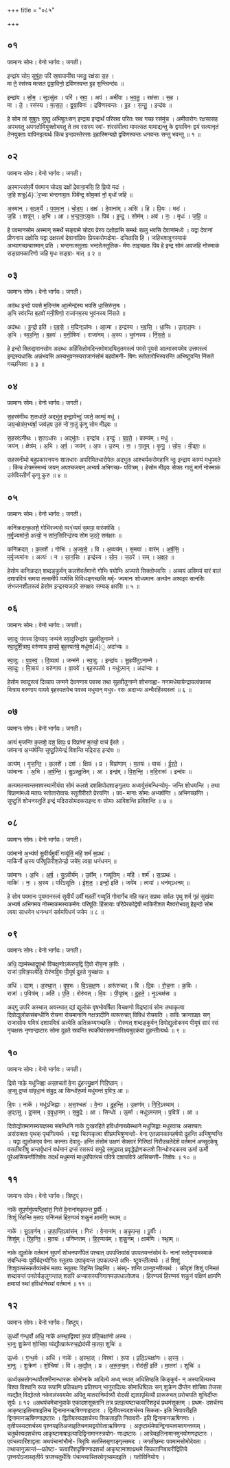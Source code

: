 +++
title = "०८५"

+++


## ०१
पवमानः सोमः। वेनो भार्गवः। जगती।

इन्द्रा॑य सोम॒ सुषु॑तः॒ परि॑ स्र॒वापामी॑वा भवतु॒ रक्ष॑सा स॒ह ।  
मा ते॒ रस॑स्य मत्सत द्वया॒विनो॒ द्रवि॑णस्वन्त इ॒ह स॒न्त्विन्द॑वः ॥

इन्द्रा॑य । सो॒म॒ । सुऽसु॑तः । परि॑ । स्र॒व॒ । अप॑ । अमी॑वा । भ॒व॒तु॒ । रक्ष॑सा । स॒ह ।  
मा । ते॒ । रस॑स्य । म॒त्स॒त॒ । द्व॒या॒विनः॑ । द्रवि॑णस्वन्तः । इ॒ह । स॒न्तु॒ । इन्द॑वः ॥

हे सोम त्वं सुषुतः सुष्ठु अभिषुतःसन् इन्द्राय इन्द्रार्थं परिस्रव परितः स्रव गच्छ रसंमुंच । अमीवारोगः रक्षसासह अपभवतु अपगतोवियुक्तोभवतु ते तव रसस्य स्वां- शंरसंपीत्वा मामत्सत मामाद्यन्तु के द्वयाविनः द्वयं सत्यानृतं तेनयुक्ताः पापिनइत्यर्थः किंच इन्दवस्तेरसाः इहास्मिन्यज्ञे द्वविणस्वन्तः धनवन्तः सन्तु भवन्तु ॥ १ ॥

## ०२
पवमानः सोमः। वेनो भार्गवः। जगती।

अ॒स्मान्त्स॑म॒र्ये प॑वमान चोदय॒ दक्षो॑ दे॒वाना॒मसि॒ हि प्रि॒यो मदः॑ ।  
ज॒हि शत्रू{4}॑र॒भ्या भ॑न्दनाय॒तः पिबे॑न्द्र॒ सोम॒मव॑ नो॒ मृधो॑ जहि ॥

अ॒स्मान् । स॒ऽम॒र्ये । प॒व॒मा॒न॒ । चो॒द॒य॒ । दक्षः॑ । दे॒वाना॑म् । असि॑ । हि । प्रि॒यः । मदः॑ ।  
ज॒हि । शत्रू॑न् । अ॒भि । आ । भ॒न्द॒ना॒ऽय॒तः । पिब॑ । इ॒न्द्र॒ । सोम॑म् । अव॑ । नः॒ । मृधः॑ । ज॒हि॒ ॥

हे पवमानसोम अस्मान् समर्थे सङ्ग्रामे चोदय प्रेरय दक्षोह्यसि समर्थः खलु भवसि देवानांमध्ये । यद्वा देवानां प्रीणनाय दक्षोसि यद्वा दक्षस्त्वं देवानांप्रियः प्रियकरोमदोमा- दयितासि हि । जहिचशत्रुनस्माकं अभ्यागच्छचास्मान् प्रति । भन्दनाःस्तुतग्रः भन्दतेःस्तुतिक- र्मणः ताइच्छतः पिब हे इन्द्र सोमं अवजहि नोस्माकं सङ्ग्रामकारिणो जहि मृधः सङ्ग्रा- मात् ॥ २ ॥

## ०३
पवमानः सोमः। वेनो भार्गवः। जगती।

अद॑ब्ध इन्दो पवसे म॒दिन्त॑म आ॒त्मेन्द्र॑स्य भवसि धा॒सिरु॑त्त॒मः ।  
अ॒भि स्व॑रन्ति ब॒हवो॑ मनी॒षिणो॒ राजा॑नम॒स्य भुव॑नस्य निंसते ॥

अद॑ब्धः । इ॒न्दो॒ इति॑ । प॒व॒से॒ । म॒दिन्ऽत॑मः । आ॒त्मा । इन्द्र॑स्य । भ॒व॒सि॒ । धा॒सिः । उ॒त्ऽत॒मः ।  
अ॒भि । स्व॒र॒न्ति॒ । ब॒हवः॑ । म॒नी॒षिणः॑ । राजा॑नम् । अ॒स्य । भुव॑नस्य । निं॒स॒ते॒ ॥

हे इन्दो क्लिद्यमानसोम अदब्धः अहिंसितोमदिन्तमोमादयितृतमस्त्वं पवसे पूयसे आत्मास्वयमेव उत्तमस्त्वं इन्द्रस्यधासिः अन्नंभवसि अस्यभुवनस्यराजानंसोमं बहवोमनी- षिणः स्तोतारोभिस्वरन्ति अभिष्टुवन्ति निंसते गच्छन्तिवा ॥ ३ ॥

## ०४
पवमानः सोमः। वेनो भार्गवः। जगती।

स॒हस्र॑णीथः श॒तधा॑रो॒ अद्भु॑त॒ इन्द्रा॒येन्दुः॑ पवते॒ काम्यं॒ मधु॑ ।  
जय॒न्क्षेत्र॑म॒भ्य॑र्षा॒ जय॑न्न॒प उ॒रुं नो॑ गा॒तुं कृ॑णु सोम मीढ्वः ॥

स॒हस्र॑ऽनीथः । श॒तऽधा॑रः । अद्भु॑तः । इन्द्रा॑य । इन्दुः॑ । प॒व॒ते॒ । काम्य॑म् । मधु॑ ।  
जय॑न् । क्षेत्र॑म् । अ॒भि । अ॒र्ष॒ । जय॑न् । अ॒पः । उ॒रुम् । नः॒ । गा॒तुम् । कृ॒णु॒ । सो॒म॒ । मी॒ढ्वः॒ ॥

सहस्रनीथो बहुप्रकारनयनः शातधारः अपरिमितधारोपेतः अद्भुतः आश्चर्यकरोमहानि न्दुः इन्द्राय काम्यं मधुपवते । किंच क्षेत्रमस्मभ्यं जयन् अपश्चजयन् अभ्यर्ष अभिगच्छ- पवित्रम् । हेसोम मीढ्वः सेक्तः गातुं मार्गं नोस्माकं उरुंविस्तीर्णं कृणु कुरु ॥ ४ ॥

## ०५
पवमानः सोमः। वेनो भार्गवः। जगती।

कनि॑क्रदत्क॒लशे॒ गोभि॑रज्यसे॒ व्य१॒॑व्ययं॑ स॒मया॒ वार॑मर्षसि ।  
म॒र्मृ॒ज्यमा॑नो॒ अत्यो॒ न सा॑न॒सिरिन्द्र॑स्य सोम ज॒ठरे॒ सम॑क्षरः ॥

कनि॑क्रदत् । क॒लशे॑ । गोभिः॑ । अ॒ज्य॒से॒ । वि । अ॒व्यय॑म् । स॒मया॑ । वार॑म् । अ॒र्ष॒सि॒ ।  
म॒र्मृ॒ज्यमा॑नः । अत्यः॑ । न । सा॒न॒सिः । इन्द्र॑स्य । सो॒म॒ । ज॒ठरे॑ । सम् । अ॒क्ष॒रः॒ ॥

हेसोम कनिक्रदत् शब्दङ्कुर्वन् कलशॆवर्तमानो गोभिः पयोभिः अज्यसे सिक्तोभवसि । अव्ययं अविमयं वारं वालं दशापवित्रं समया तत्समीपे व्यर्षसि विविधङ्गच्छसि मर्मृ- ज्यमानः शोध्यमानः अत्योन अश्वइव सानसिः संभजनशीलस्त्वं हेसोम इन्द्रस्यजठरे समक्षरः सम्यक् क्षरसि ॥ ५ ॥

## ०६
पवमानः सोमः। वेनो भार्गवः। जगती।

स्वा॒दुः प॑वस्व दि॒व्याय॒ जन्म॑ने स्वा॒दुरिन्द्रा॑य सु॒हवी॑तुनाम्ने ।  
स्वा॒दुर्मि॒त्राय॒ वरु॑णाय वा॒यवे॒ बृह॒स्पत॑ये॒ मधु॑मा{4}॒ अदा॑भ्यः ॥

स्वा॒दुः । प॒व॒स्व॒ । दि॒व्याय॑ । जन्म॑ने । स्वा॒दुः । इन्द्रा॑य । सु॒हवी॑तुऽनाम्ने ।  
स्वा॒दुः । मि॒त्राय॑ । वरु॑णाय । वा॒यवे॑ । बृह॒स्पत॑ये । मधु॑ऽमान् । अदा॑भ्यः ॥

हेसोम स्वादुस्त्वं दिव्याय जन्मने देवगणाय पवस्व तथा सुहवीतुनाम्ने शोभनाह्वा- ननामधेयायेन्द्रायत्वंपवस्व मित्राय वरुणाय वायवे बृहस्पतयेच पवस्व मधुमान् मधुर- रसः अदाभ्यः अन्यैरहिंस्यस्त्वं ॥ ६ ॥

## ०७
पवमानः सोमः। वेनो भार्गवः। जगती।

अत्यं॑ मृजन्ति क॒लशे॒ दश॒ क्षिपः॒ प्र विप्रा॑णां म॒तयो॒ वाच॑ ईरते ।  
पव॑माना अ॒भ्य॑र्षन्ति सुष्टु॒तिमेन्द्रं॑ विशन्ति मदि॒रास॒ इन्द॑वः ॥

अत्य॑म् । मृ॒ज॒न्ति॒ । क॒लशे॑ । दश॑ । क्षिपः॑ । प्र । विप्रा॑णाम् । म॒तयः॑ । वाचः॑ । ई॒र॒ते॒ ।  
पव॑मानाः । अ॒भि । अ॒र्ष॒न्ति॒ । सु॒ऽस्तु॒तिम् । आ । इन्द्र॑म् । वि॒श॒न्ति॒ । म॒दि॒रासः॑ । इन्द॑वः ॥

अत्यमतनवन्तमश्वस्थानीयंवा सोमं कलशे दशक्षिपोदशाङ्गुलयः अध्वर्युसंबन्धिन्योमृ- जन्ति शोधयन्ति । तथा विप्राणांमध्ये मतयः स्तोतारोवाचः स्तुतीरीरते प्रेरयन्ति । पव- मानाः सोमाः अभ्यर्षन्ति । अभिगच्छन्ति । सुष्टुतिं शोभनस्तुतिं इन्द्रं मदिरासोमदकराइन्द वः सोमाः आविशन्ति प्रविशन्ति ॥ ७ ॥

## ०८
पवमानः सोमः। वेनो भार्गवः। जगती।

पव॑मानो अ॒भ्य॑र्षा सु॒वीर्य॑मु॒र्वीं गव्यू॑तिं॒ महि॒ शर्म॑ स॒प्रथः॑ ।  
माकि॑र्नो अ॒स्य परि॑षूतिरीश॒तेन्दो॒ जये॑म॒ त्वया॒ धनं॑धनम् ॥

पव॑मानः । अ॒भि । अ॒र्ष॒ । सु॒ऽवीर्य॑म् । उ॒र्वीम् । गव्यू॑तिम् । महि॑ । शर्म॑ । स॒ऽप्रथः॑ ।  
माकिः॑ । नः॒ । अ॒स्य । परि॑ऽसूतिः । ई॒श॒त॒ । इन्दो॒ इति॑ । जये॑म । त्वया॑ । धन॑म्ऽधनम् ॥

हे सोम पवमानः पूयमानस्त्वं सुवीर्यं उर्वीं महतीं गव्यूतिं गोमार्गंच महि महत् सप्रथः सर्वतः पृथु शर्म गृहं सुखंवा अभ्यर्ष अभिगमय नोस्माकमस्यकर्मणः परिषूतिः हिंसायाः परिप्रेरकोद्वेषी माकिरीशत मैश्वरोभवतु हेइन्दो सोम त्वया साधनेन धनन्धनं सर्वमपिधनं जयेम ॥ ८ ॥

## ०९
पवमानः सोमः। वेनो भार्गवः। जगती।

अधि॒ द्याम॑स्थाद्वृष॒भो वि॑चक्ष॒णोऽरू॑रुच॒द्वि दि॒वो रो॑च॒ना क॒विः ।  
राजा॑ प॒वित्र॒मत्ये॑ति॒ रोरु॑वद्दि॒वः पी॒यूषं॑ दुहते नृ॒चक्ष॑सः ॥

अधि॑ । द्याम् । अ॒स्था॒त् । वृ॒ष॒भः । वि॒ऽच॒क्ष॒णः । अरू॑रुचत् । वि । दि॒वः । रो॒च॒ना । क॒विः ।  
राजा॑ । प॒वित्र॑म् । अति॑ । ए॒ति॒ । रोरु॑वत् । दि॒वः । पी॒यूष॑म् । दु॒ह॒ते॒ । नृ॒ऽचक्ष॑सः ॥

अद्गु उपरि अस्थात् अवस्थात् द्यां द्युलोकं वृषभोवर्षिता विचक्षणो विद्रष्टायं सोमः तथाकृत्वा दिवोद्युलोकसंबन्धीनि रोचना रोचमानानि नक्षत्रादीनि व्यरूरुचत् विविधं रोचयति । कविः क्रान्तप्रज्ञः सन् राजासोमः पवित्रं दशापवित्रं अत्येति अतिक्रम्यगच्छति । रोरुवत् शब्दङ्कुर्वन् दिवोद्युलोकस्य पीयूषं सारं रसं नृचक्षसः नृणान्द्रष्टारः सोमा दुहते स्रवन्ति स्वकीयंरसमान्तरिक्ष्यमुदकंवा दुहन्तीत्यर्थः ॥ ९ ॥

## १०
पवमानः सोमः। वेनो भार्गवः। जगती।

दि॒वो नाके॒ मधु॑जिह्वा अस॒श्चतो॑ वे॒ना दु॑हन्त्यु॒क्षणं॑ गिरि॒ष्ठाम् ।  
अ॒प्सु द्र॒प्सं वा॑वृधा॒नं स॑मु॒द्र आ सिन्धो॑रू॒र्मा मधु॑मन्तं प॒वित्र॒ आ ॥

दि॒वः । नाके॑ । मधु॑ऽजिह्वाः । अ॒स॒श्चतः॑ । वे॒नाः । दु॒ह॒न्ति॒ । उ॒क्षण॑म् । गि॒रि॒ऽस्थाम् ।  
अ॒प्ऽसु । द्र॒प्सम् । व॒वृ॒धा॒नम् । स॒मु॒द्रे । आ । सिन्धोः॑ । ऊ॒र्मा । मधु॑ऽमन्तम् । प॒वित्रे॑ । आ ॥

दिवोद्योतमानस्ययज्ञस्य संबन्धिनि नाके दुःखरहिते हविर्धानाख्येस्थाने मधुजिह्वाः मधुरवाचः असश्चतः असंसक्ताः पृथक् पृथगित्यर्थः । यद्वा चिरमकृत्वा शीघ्रमभिषुण्वन्तो- वेना एतन्नामकामहर्षयो दुहन्ति अभिषुण्वन्ति । यद्वा द्युलोकएव वेनाः कान्ताः देवादु- हन्ति तंसोमं उक्षणं सेक्तारं गिरिष्ठां गिरौउन्नतेदेशॆ वर्तमानं अप्सूदकेषु वसतीवरीषु अन्तर्वृधानं वर्धमानं द्रप्सं रसरूपं समुद्रे समुद्रवत् प्रवृद्धेद्रोणकलशे सिन्धोरुदकस्य ऊर्मा ऊर्मौ पूरेआसिंचन्तीतिशॆषः तदर्थं मधुमन्तं माधुर्योपेतंरसं पवित्रे दशापवित्रे आसिंचन्ती- तिशेषः ॥ १० ॥

## ११
पवमानः सोमः। वेनो भार्गवः। त्रिष्टुप्।

नाके॑ सुप॒र्णमु॑पपप्ति॒वांसं॒ गिरो॑ वे॒नाना॑मकृपन्त पू॒र्वीः ।  
शिशुं॑ रिहन्ति म॒तयः॒ पनि॑प्नतं हिर॒ण्ययं॑ शकु॒नं क्षाम॑णि॒ स्थाम् ॥

नाके॑ । सु॒ऽप॒र्णम् । उ॒प॒प॒प्ति॒ऽवांस॑म् । गिरः॑ । वे॒नाना॑म् । अ॒कृ॒प॒न्त॒ । पू॒र्वीः ।  
शिशु॑म् । रि॒ह॒न्ति॒ । म॒तयः॑ । पनि॑प्नतम् । हि॒र॒ण्यय॑म् । श॒कु॒नम् । क्षाम॑णि । स्था॒म् ॥

नाके द्युलोके वर्तमानं सुपर्णं शोभनपर्णोपेतं पश्चात् उपपप्तिवांसं उपपतयन्तंसोमं वे- नानां स्तोतॄणामस्माकं संबन्धिन्यः पूर्वीर्बद्भ्योगिरः स्तुतयः उपाकृपन्त उपकल्पन्ते अभि- ष्टुवन्तीत्यर्थः । तं शिशुं शिशुवत्संस्कर्तव्यंसोमं मतयः स्तुतयः रिहन्ति लिहन्ति । संस्पृ- शन्ति प्राप्नुवन्तीत्यर्थः । कीदृशं शिशुं पनिमतं शब्दायन्तं पनतेर्यङ्लुगन्तात् शतरि अभ्यासस्यनिगागमउपधालोपश्च । हिरण्ययं हिरण्मयं शकुनं पक्षिणं क्षामणि क्षमायां स्थां हविर्धानेरथां वर्तमानं ॥ ११ ॥

## १२
पवमानः सोमः। वेनो भार्गवः। त्रिष्टुप्।

ऊ॒र्ध्वो ग॑न्ध॒र्वो अधि॒ नाके॑ अस्था॒द्विश्वा॑ रू॒पा प्र॑ति॒चक्षा॑णो अस्य ।  
भा॒नुः शु॒क्रेण॑ शो॒चिषा॒ व्य॑द्यौ॒त्प्रारू॑रुच॒द्रोद॑सी मा॒तरा॒ शुचिः॑ ॥

ऊ॒र्ध्वः । ग॒न्ध॒र्वः । अधि॑ । नाके॑ । अ॒स्था॒त् । विश्वा॑ । रू॒पा । प्र॒ति॒ऽचक्षा॑णः । अ॒स्य॒ ।  
भा॒नुः । शु॒क्रेण॑ । शो॒चिषा॑ । वि । अ॒द्यौ॒त् । प्र । अ॒रू॒रु॒च॒त् । रोद॑सी॒ इति॑ । मा॒तरा॑ । शुचिः॑ ॥

ऊर्ध्वउन्नतोगन्धर्वोरश्मीनान्धारकः सोमोनाके आदित्ये अध्य् स्थात् अधितिष्ठति किङ्कुर्व- न् अस्यादित्यस्य विश्वा विश्वानि रूपा रूपाणि प्रतिचक्षणः प्रतिश्यन् भानुरादित्यः सोमाधिष्ठितः सन् शुक्रेण दीप्तेन शोचिषा तेजसा व्यद्यौत् विद्योतते नकेवलंस्वयमेव अपितु मातरानिर्मात्र्यौ रोदसी द्यावापृथिव्यौ प्रारूरुचत् प्ररोचयति शुचिर्दीप्तः सूर्यः ॥ १२ ॥अथपंचमेचानुवाके एकादशसूक्तानि तत्र प्रतइत्यष्टाचत्वारिंशदृचं प्रथमंसूक्तम् । प्रथम- दशर्चस्य आकृष्टाइतिमाषाइतिच द्विनामानऋषिगणाद्रष्टारः । द्वितीयस्यदशर्चस्य सिकता- इति निवावरीइति द्विनामानऋषिगणाद्रष्टारः । द्वितीयस्यदशर्चस्य सिकताइति निवावरी- इति द्विनामानऋषिगणाः । तृतीयस्यदशर्चस्य पृश्नयइतिअजाइतिचनामद्वयोपेताऋषिगणाः । अदृष्टार्थमेषान्द्विनामत्वमवगन्तव्यम् । चतुर्थस्यदशर्चस्य आकृष्टामाषाइत्यादिद्विनामानस्त्रयोग- णाःद्रष्टारः । आत्रेयइतिनामानमुनयोगणद्रष्टारः । एवंचत्वारिंशाद्वताः अथपंचानांभौमो- त्रिरृषिः ततस्तिसृणाङ्गृत्समदः । जगतीछन्दः पवमानसोमोदेवता । तथाचानुक्रान्तं—प्रतेष्टा- चत्वारिंशदृषिगणादशर्चा आकृष्टामाशाःप्रथमे सिकतानिवावरीद्वितिये पृश्नयोऽजास्तृतीये त्रयश्चतुर्थेत्रिः पंचान्त्यास्तिस्रोगृत्र्समदइति । गतोविनियोगः ।